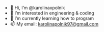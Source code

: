 - 👋 Hi, I’m @karolinaxpolnik
- 👀 I’m interested in engineering & coding
- 🌱 I’m currently learning how to program
- 📫 My email: karolinapolnik97@gmail.com

<!---
karolinaxpolnik/karolinaxpolnik is a ✨ special ✨ repository because its `README.md` (this file) appears on your GitHub profile.
You can click the Preview link to take a look at your changes.
--->
